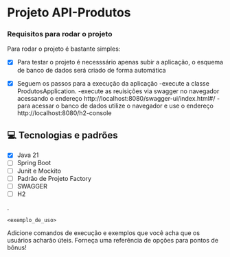# Projeto API-Produtos


### Requisitos para rodar o projeto

Para rodar o projeto é bastante simples:

- [x] Para testar o projeto é necesssário apenas subir a aplicação, o esquema de banco de dados será criado de forma automática
- [x] Seguem os passos para a execução da aplicação
      -execute a classe ProdutosApplication.
      -execute as reuisições via swagger no navegador acessando o endereço http://localhost:8080/swagger-ui/index.html#/
      -para acessar o banco de dados utilize o navegador e use o endereço http://localhost:8080/h2-console


## 💻 Tecnologias e padrões

- [x] Java 21
- [ ] Spring Boot
- [ ] Junit e Mockito
- [ ] Padrão de Projeto Factory
- [ ] SWAGGER
- [ ] H2

.



```
<exemplo_de_uso>
```

Adicione comandos de execução e exemplos que você acha que os usuários acharão úteis. Forneça uma referência de opções para pontos de bônus!
